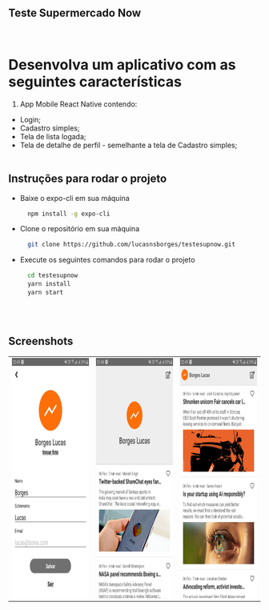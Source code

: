 ## Teste Supermercado Now
<br />

# Desenvolva um aplicativo com as seguintes características
1) App Mobile React Native contendo:
- Login;
- Cadastro simples;
- Tela de lista logada;
- Tela de detalhe de perfil - semelhante a tela de Cadastro simples;
<br /><br />

## Instruções para rodar o projeto

- Baixe o expo-cli em sua máquina
    ```bash
      npm install -g expo-cli
    ```

- Clone o repositório em sua máquina
    ```bash
      git clone https://github.com/lucasnsborges/testesupnow.git
    ```
- Execute os seguintes comandos para rodar o projeto
    ```bash
      cd testesupnow
      yarn install 
      yarn start   
    ```

<br /><br />
## Screenshots

<table>
  <tr>
    <td><img src="./screenshots/1_Screenshot_20191016-232259_Expo.jpg" height = "480" width="270"></td>
    <td><img src="./screenshots/2_Screenshot_20191016-232254_Expo.jpg" height = "480" width="270"></td>
    <td><img src="./screenshots/3_Screenshot_20191016-232217_Expo.jpg" height = "480" width="270"></td>
  </tr>
</table>

